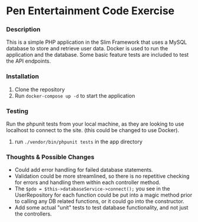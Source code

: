 # Pen Entertainment Code Exercise

### Description
This is a simple PHP application in the Slim Framework that uses a MySQL database to store and retrieve user data.
Docker is used to run the application and the database. Some basic feature tests are included to test the API endpoints.

### Installation
1. Clone the repository
2. Run `docker-compose up -d` to start the application

### Testing
Run the phpunit tests from your local machine, as they are looking to use localhost to connect to the site. (this could be changed to use Docker).
1. run `./vendor/bin/phpunit tests` in the app directory

### Thoughts & Possible Changes
- Could add error handling for failed database statements.
- Validation could be more streamlined, so there is no repetitive checking for errors and handling them within each controller method.
- The `$pdo = $this->databaseService->connect();` you see in the UserRepository for each function could be put into a magic method prior to calling any DB related functions, or it could go into the constructor.
- Add some actual "unit" tests to test database functionality, and not just the controllers.